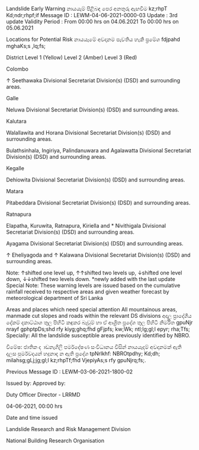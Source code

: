 Landslide Early Warning නායයෑම් පිළිබඳ පෙර අනතුරු ඇඟවීම kz;rhpT Kd;ndr;rhpf;if Message ID : LEWM-04-06-2021-0000-03 Update : 3rd update Validity Period : From 00:00 hrs on 04.06.2021 To 00:00 hrs on 05.06.2021

Locations for Potential Risk නායයෑමේ අවදානම පැවතිය හැකි ප්‍රමේශ fdjpahd mghaKs;s ,lq;fs;

District Level 1 (Yellow) Level 2 (Amber) Level 3 (Red)

Colombo

↑ Seethawaka Divisional Secretariat Division(s) (DSD) and surrounding areas.

Galle

Neluwa Divisional Secretariat Division(s) (DSD) and surrounding areas.

Kalutara

Walallawita and Horana Divisional Secretariat Division(s) (DSD) and surrounding areas.

Bulathsinhala, Ingiriya, Palindanuwara and Agalawatta Divisional Secretariat Division(s) (DSD) and surrounding areas.

Kegalle

Dehiowita Divisional Secretariat Division(s) (DSD) and surrounding areas.

Matara

Pitabeddara Divisional Secretariat Division(s) (DSD) and surrounding areas.

Ratnapura

Elapatha, Kuruwita, Ratnapura, Kiriella and * Nivithigala Divisional Secretariat Division(s) (DSD) and surrounding areas.

Ayagama Divisional Secretariat Division(s) (DSD) and surrounding areas.

↑ Eheliyagoda and ↑ Kalawana Divisional Secretariat Division(s) (DSD) and surrounding areas.

Note: ↑shifted one level up, ↑↑shifted two levels up, ↓shifted one level down, ↓↓shifted two levels down. *newly added with the last update Special Note: These warning levels are issued based on the cumulative rainfall received to respective areas and given weather forecast by meteorological department of Sri Lanka

Areas and places which need special attention All mountainous areas, manmade cut slopes and roads within the relevant DS divisions අදාල ප්‍රාදේශීය දේකම් දකාට්ඨාශ තුල පිහිටි කඳුකර බෑවුම් හා ඒ ආශ්‍රිත ප්‍රදේශ තුල පිහිටි නිර්මිත gpuNjr nrayf gphptpDs;shd rfy kiyg;ghq;fhd gFjpfs; kw;Wk; ntl;lg;gl;l epyr; rha;Tfs; Specially: All the landslide susceptible areas previously identified by NBRO.

විමේෂ: ජාතික ද ාඩනැගිලි පර්මදේෂණ සංවිධානය විසින් නායයෑදම් අවදානමක් ඇති දලස පුර්මවදයන් හදුනාද න ඇති ප්‍රදේශ tpNrlkhf: NBROtpdhy; Kd;dh; milahsg;gLj;jg;gl;l kz;rhpTf;fhd VjepiyAs;s rfy gpuNjrq;fs;.

Previous Message ID : LEWM-03-06-2021-1800-02

Issued by: Approved by:

Duty Officer Director - LRRMD

04-06-2021, 00:00 hrs

Date and time issued

Landslide Research and Risk Management Division

National Building Research Organisation